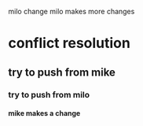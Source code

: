 milo change
milo makes more changes
# conflict resolution
## try to push from mike
### try to push from milo
#### mike makes a change
